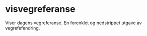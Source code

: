 # visvegreferanse
Viser dagens vegreferanse. En forenklet og nedstrippet utgave av vegrefefendring. 

